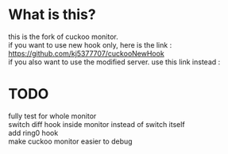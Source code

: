 What is this?
=======

this is the fork of cuckoo monitor.  
if you want to use new hook only, here is the link : https://github.com/kj5377707/cuckooNewHook  
if you also want to use the modified server. use this link instead :     

# TODO
fully test for whole monitor  
switch diff hook inside monitor instead of switch itself  
add ring0 hook  
make cuckoo monitor easier to debug  

